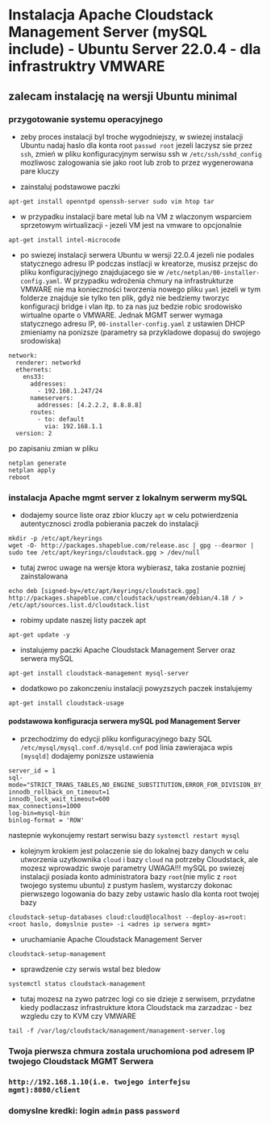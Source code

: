 # Instalacja Apache Cloudstack Management Server (mySQL include) - Ubuntu Server 22.0.4 - dla infrastruktry VMWARE
## zalecam instalację na wersji Ubuntu minimal


### przygotowanie systemu operacyjnego
- zeby proces instalacji byl troche wygodniejszy, w swiezej instalacji Ubuntu nadaj haslo dla konta root `passwd root` jezeli laczysz sie przez `ssh`, zmień w pliku konfiguracyjnym serwisu ssh w `/etc/ssh/sshd_config` mozliwosc zalogowania sie jako root lub zrob to przez wygenerowana pare kluczy

- zainstaluj podstawowe paczki
```
apt-get install openntpd openssh-server sudo vim htop tar
```

- w przypadku instalacji bare metal lub na VM z wlaczonym wsparciem sprzetowym wirtualizacji - jezeli VM jest na vmware to opcjonalnie
```
apt-get install intel-microcode
```

- po swiezej instalacji serwera Ubuntu w wersji 22.0.4 jezeli nie podales statycznego adresu IP podczas instlacji w kreatorze, musisz przejsc do pliku konfiguracjyjnego znajdujacego sie w `/etc/netplan/00-installer-config.yaml`. W przypadku wdrożenia chmury na infrastrukturze VMWARE nie ma konieczności tworzenia nowego pliku `yaml` jezeli w tym folderze znajduje sie tylko ten plik, gdyż nie bedziemy tworzyc konfiguracji bridge i vlan itp. to za nas juz bedzie robic srodowisko wirtualne oparte o VMWARE. Jednak MGMT serwer wymaga statycznego adresu IP, `00-installer-config.yaml` z ustawien DHCP zmieniamy na ponizsze (parametry sa przykladowe dopasuj do swojego srodowiska)
```
network:
  renderer: networkd
  ethernets:
    ens33:
      addresses:
        - 192.168.1.247/24
      nameservers:
        addresses: [4.2.2.2, 8.8.8.8]
      routes:
        - to: default
          via: 192.168.1.1
  version: 2
```
po zapisaniu zmian w pliku
```
netplan generate
netplan apply
reboot
```

### instalacja Apache mgmt server z lokalnym serwerm mySQL

- dodajemy source liste oraz zbior kluczy `apt` w celu potwierdzenia autentycznosci zrodla pobierania paczek do instalacji
```
mkdir -p /etc/apt/keyrings
wget -O- http://packages.shapeblue.com/release.asc | gpg --dearmor | sudo tee /etc/apt/keyrings/cloudstack.gpg > /dev/null
```
- tutaj zwroc uwage na wersje ktora wybierasz, taka zostanie pozniej zainstalowana
```
echo deb [signed-by=/etc/apt/keyrings/cloudstack.gpg] http://packages.shapeblue.com/cloudstack/upstream/debian/4.18 / > /etc/apt/sources.list.d/cloudstack.list
```
- robimy update naszej listy paczek apt
```
apt-get update -y
```
- instalujemy paczki Apache Cloudstack Management Server oraz serwera mySQL
```
apt-get install cloudstack-management mysql-server
```
- dodatkowo po zakonczeniu instalacji powyzszych paczek instalujemy
```
apt-get install cloudstack-usage
```

#### podstawowa konfiguracja serwera mySQL pod Management Server

- przechodzimy do edycji pliku konfiguracyjnego bazy SQL `/etc/mysql/mysql.conf.d/mysqld.cnf` pod linia zawierajaca wpis `[mysqld]` dodajemy ponizsze ustawienia
```
server_id = 1
sql-mode="STRICT_TRANS_TABLES,NO_ENGINE_SUBSTITUTION,ERROR_FOR_DIVISION_BY_ZERO,NO_ZERO_DATE,NO_ZERO_IN_DATE,NO_ENGINE_SUBSTITUTION"
innodb_rollback_on_timeout=1
innodb_lock_wait_timeout=600
max_connections=1000
log-bin=mysql-bin
binlog-format = 'ROW'
```
nastepnie wykonujemy restart serwisu bazy `systemctl restart mysql`

- kolejnym krokiem jest polaczenie sie do lokalnej bazy danych w celu utworzenia uzytkownika `cloud` i bazy `cloud` na potrzeby Cloudstack, ale mozesz wprowadzic swoje parametry
UWAGA!!! mySQL po swiezej instalacji posiada konto administratora bazy `root`(nie mylic z `root` twojego systemu ubuntu) z pustym haslem, wystarczy dokonac pierwszego logowania do bazy zeby ustawic haslo dla konta root twojej bazy
```
cloudstack-setup-databases cloud:cloud@localhost --deploy-as=root:<root haslo, domyslnie puste> -i <adres ip serwera mgmt>
```
- uruchamianie Apache Cloudstack Management Server
```
cloudstack-setup-management
```
- sprawdzenie czy serwis wstal bez bledow
```
systemctl status cloudstack-management
```
- tutaj mozesz na zywo patrzec logi co sie dzieje z serwisem, przydatne kiedy podlaczasz infrastrukture ktora Cloudstack ma zarzadzac - bez wzgledu czy to KVM czy VMWARE
```
tail -f /var/log/cloudstack/management/management-server.log
```
### Twoja pierwsza chmura zostala uruchomiona pod adresem IP twojego Cloudstack MGMT Serwera
### `http://192.168.1.10(i.e. twojego interfejsu mgmt):8080/client`
### domyslne kredki: login `admin` pass `password`

